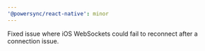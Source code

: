 ```yaml
---
'@powersync/react-native': minor
---
```


Fixed issue where iOS WebSockets could fail to reconnect after a connection issue.
